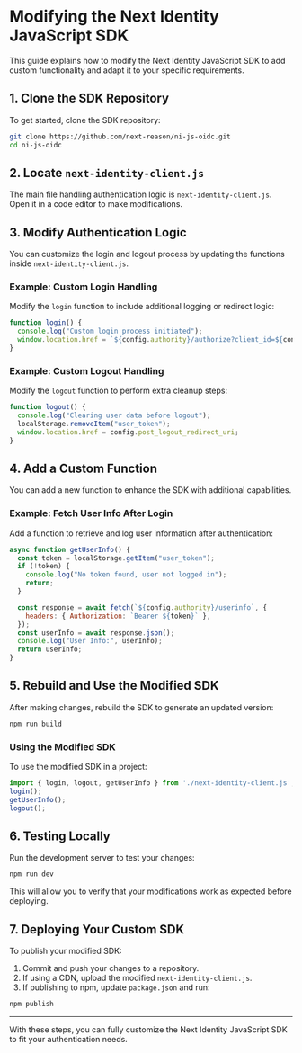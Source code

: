 # Modifying the Next Identity JavaScript SDK

This guide explains how to modify the Next Identity JavaScript SDK to add custom functionality and adapt it to your specific requirements.

## 1. Clone the SDK Repository
To get started, clone the SDK repository:
```sh
git clone https://github.com/next-reason/ni-js-oidc.git
cd ni-js-oidc
```

## 2. Locate `next-identity-client.js`
The main file handling authentication logic is `next-identity-client.js`. Open it in a code editor to make modifications.

## 3. Modify Authentication Logic
You can customize the login and logout process by updating the functions inside `next-identity-client.js`.

### Example: Custom Login Handling
Modify the `login` function to include additional logging or redirect logic:
```javascript
function login() {
  console.log("Custom login process initiated");
  window.location.href = `${config.authority}/authorize?client_id=${config.client_id}&redirect_uri=${config.redirect_uri}&response_type=code&scope=${config.scope}`;
}
```

### Example: Custom Logout Handling
Modify the `logout` function to perform extra cleanup steps:
```javascript
function logout() {
  console.log("Clearing user data before logout");
  localStorage.removeItem("user_token");
  window.location.href = config.post_logout_redirect_uri;
}
```

## 4. Add a Custom Function
You can add a new function to enhance the SDK with additional capabilities.

### Example: Fetch User Info After Login
Add a function to retrieve and log user information after authentication:
```javascript
async function getUserInfo() {
  const token = localStorage.getItem("user_token");
  if (!token) {
    console.log("No token found, user not logged in");
    return;
  }

  const response = await fetch(`${config.authority}/userinfo`, {
    headers: { Authorization: `Bearer ${token}` },
  });
  const userInfo = await response.json();
  console.log("User Info:", userInfo);
  return userInfo;
}
```

## 5. Rebuild and Use the Modified SDK
After making changes, rebuild the SDK to generate an updated version:
```sh
npm run build
```

### Using the Modified SDK
To use the modified SDK in a project:
```javascript
import { login, logout, getUserInfo } from './next-identity-client.js';
login();
getUserInfo();
logout();
```

## 6. Testing Locally
Run the development server to test your changes:
```sh
npm run dev
```
This will allow you to verify that your modifications work as expected before deploying.

## 7. Deploying Your Custom SDK
To publish your modified SDK:
1. Commit and push your changes to a repository.
2. If using a CDN, upload the modified `next-identity-client.js`.
3. If publishing to npm, update `package.json` and run:
```sh
npm publish
```

---
With these steps, you can fully customize the Next Identity JavaScript SDK to fit your authentication needs.


